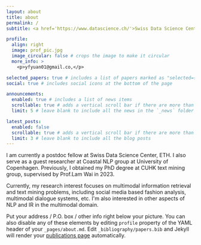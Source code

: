 ```yaml
---
layout: about
title: about
permalink: /
subtitle: <a href='https://www.datascience.ch/'>Swiss Data Science Center, ETH Zurich</a>

profile:
  align: right
  image: prof_pic.jpg
  image_circular: false # crops the image to make it circular
  more_info: >
    <p>yfyuan01@gmail.co,</p>

selected_papers: true # includes a list of papers marked as "selected={true}"
social: true # includes social icons at the bottom of the page

announcements:
  enabled: true # includes a list of news items
  scrollable: true # adds a vertical scroll bar if there are more than 3 news items
  limit: 5 # leave blank to include all the news in the `_news` folder

latest_posts:
  enabled: false
  scrollable: true # adds a vertical scroll bar if there are more than 3 new posts items
  limit: 3 # leave blank to include all the blog posts
---
```


I am currently a postdoc fellow at Swiss Data Science Center, ETH. I also serve as a guest researcher at Coastal NLP group at University of Copenhagen. Previously, I obtained my PhD degree at CUHK text mining group, supervised by Prof.Lam Wai in 2023.  

Currently, my research interest focuses on multimodal information retrieval and text mining problems, including social media based fashion analysis, multimodal dialogue systems, etc. I'm also interested in other aspects of NLP and IR in the multimodal domain.


Put your address / P.O. box / other info right below your picture. You can also disable any of these elements by editing `profile` property of the YAML header of your `_pages/about.md`. Edit `_bibliography/papers.bib` and Jekyll will render your [publications page](/al-folio/publications/) automatically.


